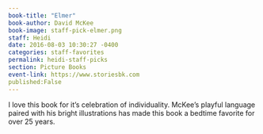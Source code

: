 ```yaml
---
book-title: "Elmer"
book-author: David McKee
book-image: staff-pick-elmer.png
staff: Heidi
date: 2016-08-03 10:30:27 -0400
categories: staff-favorites
permalink: heidi-staff-picks
section: Picture Books
event-link: https://www.storiesbk.com
published:False
---
```

I love this book for it’s celebration of individuality. McKee’s playful language paired with his bright illustrations has made this book a bedtime favorite for over 25 years.
